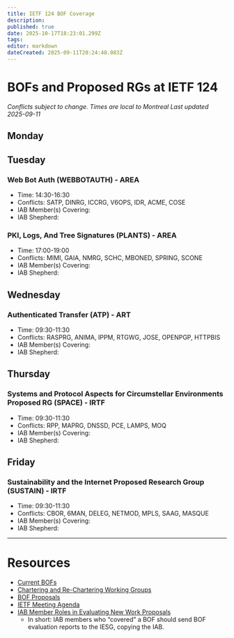 ```yaml
---
title: IETF 124 BOF Coverage
description: 
published: true
date: 2025-10-17T18:23:01.299Z
tags: 
editor: markdown
dateCreated: 2025-09-11T20:24:48.083Z
---
```


# BOFs and Proposed RGs at IETF 124

*Conflicts subject to change. Times are local to Montreal*
*Last updated 2025-09-11*

## Monday




## Tuesday

### Web Bot Auth (WEBBOTAUTH) - AREA
* Time: 14:30-16:30
* Conflicts: SATP, DINRG, ICCRG, V6OPS, IDR, ACME, COSE
* IAB Member(s) Covering: 
* IAB Shepherd: 

### PKI, Logs, And Tree Signatures (PLANTS) - AREA
* Time: 17:00-19:00
* Conflicts: MIMI, GAIA, NMRG, SCHC, MBONED, SPRING, SCONE
* IAB Member(s) Covering: 
* IAB Shepherd: 



## Wednesday

### Authenticated Transfer (ATP) - ART
* Time: 09:30-11:30
* Conflicts: RASPRG, ANIMA, IPPM, RTGWG, JOSE, OPENPGP, HTTPBIS
* IAB Member(s) Covering: 
* IAB Shepherd: 




## Thursday

### Systems and Protocol Aspects for Circumstellar Environments Proposed RG (SPACE) - IRTF
* Time: 09:30-11:30
* Conflicts: RPP, MAPRG, DNSSD, PCE, LAMPS, MOQ
* IAB Member(s) Covering: 
* IAB Shepherd: 

## Friday

### Sustainability and the Internet Proposed Research Group (SUSTAIN) - IRTF
* Time: 09:30-11:30
* Conflicts: CBOR, 6MAN, DELEG, NETMOD, MPLS, SAAG, MASQUE
* IAB Member(s) Covering: 
* IAB Shepherd: 



---
 # Resources

- [Current BOFs](https://datatracker.ietf.org/wg/bofs/)
- [Chartering and Re-Chartering Working Groups](https://datatracker.ietf.org/group/chartering/)
- [BOF Proposals](https://datatracker.ietf.org/doc/bof-requests)
- [IETF Meeting Agenda](https://datatracker.ietf.org/meeting/agenda/)
- [IAB Member Roles in Evaluating New Work Proposals](https://datatracker.ietf.org/doc/statement-iab-member-roles-in-evaluating-new-work-proposals/)
    - In short: IAB members who “covered” a BOF should send BOF evaluation reports to the IESG, copying the IAB.


